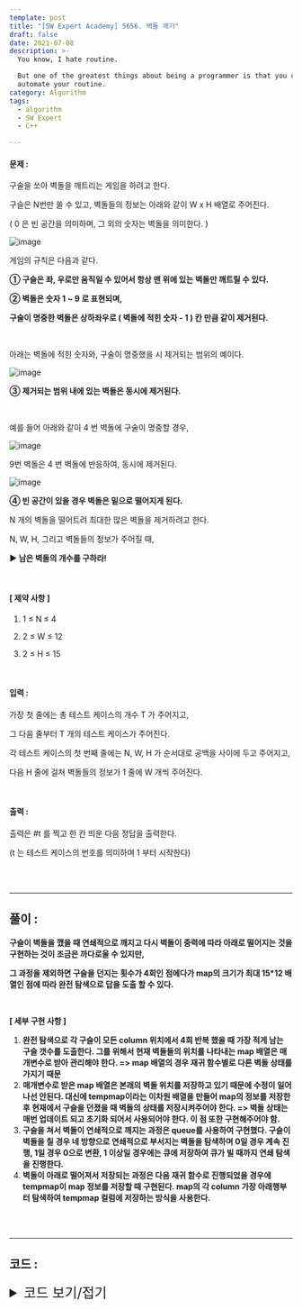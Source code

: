 ```yaml
---
template: post
title: "[SW Expert Academy] 5656. 벽돌 깨기"
draft: false
date: 2021-07-08
description: >-
  You know, I hate routine.

  But one of the greatest things about being a programmer is that you can
  automate your routine.
category: Algorithm
tags:
  - algorithm
  - SW Expert
  - C++

---
```




#### **문제 :** 

구술을 쏘아 벽돌을 깨트리는 게임을 하려고 한다.

구슬은 N번만 쏠 수 있고, 벽돌들의 정보는 아래와 같이 W x H 배열로 주어진다.

( 0 은 빈 공간을 의미하며, 그 외의 숫자는 벽돌을 의미한다. )

![image](https://user-images.githubusercontent.com/57346455/124882844-bde38a00-e00b-11eb-94eb-44fe646eac2b.png)

게임의 규칙은 다음과 같다.

**① 구슬은 좌, 우로만 움직일 수 있어서 항상 맨 위에 있는 벽돌만 깨트릴 수 있다.**

**② 벽돌은 숫자 1 ~ 9 로 표현되며,**

  **구술이 명중한 벽돌은 상하좌우로 ( 벽돌에 적힌 숫자 - 1 ) 칸 만큼 같이 제거된다.**

 <br/>

아래는 벽돌에 적힌 숫자와, 구술이 명중했을 시 제거되는 범위의 예이다.

![image](https://user-images.githubusercontent.com/57346455/124882949-d489e100-e00b-11eb-9a17-2aba2e086ed2.png)

**③ 제거되는 범위 내에 있는 벽돌은 동시에 제거된다.**

 <br/>

예를 들어 아래와 같이 4 번 벽돌에 구술이 명중할 경우,

![image](https://user-images.githubusercontent.com/57346455/124883090-f4b9a000-e00b-11eb-93a8-0753a515f033.png)

9번 벽돌은 4 번 벽돌에 반응하여, 동시에 제거된다.

![image](https://user-images.githubusercontent.com/57346455/124883195-0b5ff700-e00c-11eb-8e6e-66003490098b.png)

**④ 빈 공간이 있을 경우 벽돌은 밑으로 떨어지게 된다.**

N 개의 벽돌을 떨어트려 최대한 많은 벽돌을 제거하려고 한다.

N, W, H, 그리고 벽돌들의 정보가 주어질 때,

**▶ 남은 벽돌의 개수를 구하라!**

<br/>

#### **[ 제약 사항 ]**

1. 1 ≤ N ≤ 4

2. 2 ≤ W ≤ 12

3. 2 ≤ H ≤ 15

<br/>

#### **입력 :**

가장 첫 줄에는 총 테스트 케이스의 개수 T 가 주어지고,

그 다음 줄부터 T 개의 테스트 케이스가 주어진다.

각 테스트 케이스의 첫 번째 줄에는 N, W, H 가 순서대로 공백을 사이에 두고 주어지고,

다음 H 줄에 걸쳐 벽돌들의 정보가 1 줄에 W 개씩 주어진다.

<br/>

#### **출력 :** 

출력은 #t 를 찍고 한 칸 띄운 다음 정답을 출력한다.

(t 는 테스트 케이스의 번호를 의미하며 1 부터 시작한다)

<br/>

<br/>

___

## 풀이 :

**구슬이 벽돌을 깼을 때 연쇄적으로 깨지고 다시 벽돌이 중력에 따라 아래로 떨어지는 것을 구현하는 것이 조금은 까다로울 수 있지만,**

**그 과정을 제외하면 구슬을 던지는 횟수가 4회인 점에다가 map의 크기가 최대 15*12 배열인 점에 따라 완전 탐색으로 답을 도출 할 수 있다.**

**<br/>**

**[ 세부 구현 사항 ]**

1. **완전 탐색으로 각 구슬이 모든 column 위치에서 4회 반복 했을 때 가장 적게 남는 구슬 갯수를 도출한다. 그를 위해서 현재 벽돌들의 위치를 나타내는 map 배열은 매개변수로 받아 관리해야 한다. => map 배열의 경우 재귀 함수별로 다른 벽돌 상태를 가지기 때문**
2. **매개변수로 받은 map 배열은 본래의 벽돌 위치를 저장하고 있기 때문에 수정이 일어나선 안된다. 대신에 tempmap이라는 이차원 배열을 만들어 map의 정보를 저장한 후 현재에서 구슬을 던졌을 때 벽돌의 상태를 저장시켜주어야 한다. => 벽돌 상태는 매번 업데이트 되고 초기화 되어서 사용되어야 한다. 이 점 또한 구현해주어야 함.**
3. **구슬을 쳐서 벽돌이 연쇄적으로 깨지는 과정은 queue를 사용하여 구현했다. 구슬이 벽돌을 칠 경우 네 방향으로 연쇄적으로 부서지는 벽돌을 탐색하며 0일 경우 계속 진행, 1일 경우 0으로 변환, 1 이상일 경우에는 큐에 저장하여 큐가 빌 때까지 연쇄 탐색을 진행한다.**
4. **벽돌이 아래로 떨어져서 저장되는 과정은 다음 재귀 함수로 진행되었을 경우에 tempmap이 map 정보를 저장할 때 구현된다. map의 각 column 가장 아래행부터 탐색하여 tempmap 컬럼에 저장하는 방식을 사용한다.**

<br/>

<br/>

---

## 코드 :

<details>
<summary style="cursor:pointer; font-size:1.5rem">
	코드 보기/접기
</summary>

```c++
#include <iostream>
#include <utility>
#include <queue>

#define pii pair<int, int>

using namespace std;
int n, width, height, minans;
int di[4] = {0, 1, 0, -1}, dj[4] = {1, 0, -1, 0};

int min(int a, int b) {
    if (a >= b) return b;
    return a;
}

void recursiveProcess(int order, int map[][12]) {
    if (order >= n) {
        int cnt = 0;
        for (int i = 0; i < height; i++)
            for (int j = 0; j < width; j++)
                if (map[i][j]) cnt++;

        minans = min(minans, cnt);
        return;
    }

    queue<pii > q;
    for (int col = 0; col < width; col++) {
        int tempmap[15][12]{0};

        for (int j = 0; j < width; j++) {
            int idx = height - 1;
            for (int i = height - 1; i >= 0; i--)
                if (map[i][j]) tempmap[idx--][j] = map[i][j];
        }

        int curx = 0, cury = col;
        while (curx < height) {
            if (tempmap[curx][cury]) {
                q.push(pii(curx, cury));
                break;
            }
            curx++;
        }

        while (!q.empty()) {
            int cmpx = q.front().first, cmpy = q.front().second, cmplen = tempmap[cmpx][cmpy] - 1;
            tempmap[cmpx][cmpy] = 0;
            q.pop();

            for (int k = 0; k < 4; k++) {
                for (int t = 1; t <= cmplen; t++) {
                    int tempx = cmpx + di[k] * t, tempy = cmpy + dj[k] * t;
                    if (tempx < 0 || tempx >= height || tempy < 0 || tempy >= width) continue;
                    if (!tempmap[tempx][tempy]) continue;
                    else if (tempmap[tempx][tempy] == 1) tempmap[tempx][tempy] = 0;
                    else q.push(pii(tempx, tempy));
                }
            }
        }

        recursiveProcess(order + 1, tempmap);
    }
}

void testCase() {
    cin >> n >> width >> height;
    minans = 10000;

    int map[15][12];

    for (int i = 0; i < height; i++)
        for (int j = 0; j < width; j++)
            cin >> map[i][j];

    recursiveProcess(0, map);
}

int main(int argc, char **argv) {
    int test_case;
    int T;

    cin >> T;
    for (test_case = 1; test_case <= T; ++test_case) {
        testCase();
        cout << '#' << test_case << ' ' << minans << '\n';
    }
    return 0;
}
```

</details>
<br/>

<br/>

